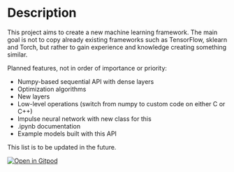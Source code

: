# Description

This project aims to create a new machine learning framework. The main goal is not to copy already existing frameworks such as TensorFlow, sklearn and Torch, but rather to gain experience and knowledge creating something similar.

Planned features, not in order of importance or priority:

  * Numpy-based sequential API with dense layers
  * Optimization algorithms
  * New layers
  * Low-level operations (switch from numpy to custom code on either C or C++)
  * Impulse neural network with new class for this
  * .ipynb documentation
  * Example models built with this API

This list is to be updated in the future.

[![Open in Gitpod](https://gitpod.io/button/open-in-gitpod.svg)](https://gitpod.io/#https://github.com/the-swaggers/recpulse)
